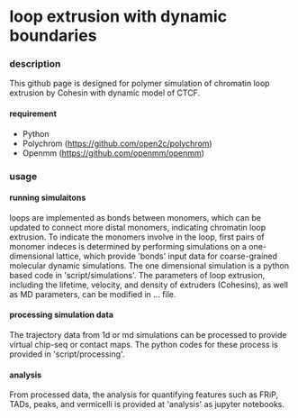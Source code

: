 # loop extrusion with dynamic boundaries

### description
This github page is designed for polymer simulation of chromatin loop extrusion by Cohesin with dynamic model of CTCF.

#### requirement
- Python
- Polychrom (https://github.com/open2c/polychrom)
- Openmm (https://github.com/openmm/openmm)

### usage
#### running simulaitons 
loops are implemented as bonds between monomers, which can be updated to connect more distal monomers, indicating chromatin loop extrusion. To indicate the monomers involve in the loop, first pairs of monomer indeces is determined by performing simulations on a one-dimensional lattice, which provide 'bonds' input data for coarse-grained molecular dynamic simulations. The one dimensional simulation is a python based code in 'script/simulations'. The parameters of loop extrusion, including the lifetime, velocity, and density of extruders (Cohesins), as well as MD parameters, can be modified in ... file. 
#### processing simulation data
The trajectory data from 1d or md simulations can be processed to provide virtual chip-seq or contact maps. The python codes for these process is provided in 'script/processing'. 

#### analysis
From processed data, the analysis for quantifying features such as FRiP, TADs, peaks, and vermicelli is provided at 'analysis' as jupyter notebooks.  


